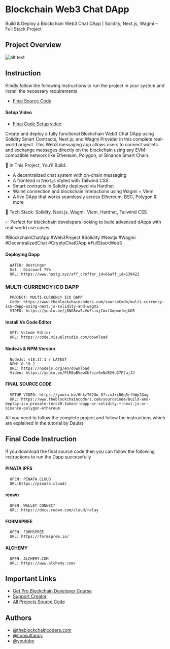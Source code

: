 # Blockchain Web3 Chat DApp

Build & Deploy a Blockchain Web3 Chat DApp | Solidity, Next.js, Wagmi – Full Stack Project

## Project Overview

![alt text](https://www.daulathussain.com/wp-content/uploads/2025/06/Build-Deploy-a-Blockchain-Web3-Chat-DApp-Solidity-Next.js-Wagmi-–-Full-Stack-Project.jpg)

## Instruction

Kindly follow the following Instructions to run the project in your system and install the necessary requirements

- [Final Source Code](https://www.theblockchaincoders.com/sourceCode/build-and-deploy-a-blockchain-web3-chat-dapp-or-solidity-next.js-wagmi-full-stack-project)

#### Setup Video

- [Final Code Setup video]()

Create and deploy a fully functional Blockchain Web3 Chat DApp using Solidity Smart Contracts, Next.js, and Wagmi Provider in this complete real-world project. This Web3 messaging app allows users to connect wallets and exchange messages directly on the blockchain using any EVM-compatible network like Ethereum, Polygon, or Binance Smart Chain.

🔧 In This Project, You’ll Build:

- A decentralized chat system with on-chain messaging
- A frontend in Next.js styled with Tailwind CSS
- Smart contracts in Solidity deployed via Hardhat
- Wallet connection and blockchain interactions using Wagmi + Viem
- A live DApp that works seamlessly across Ethereum, BSC, Polygon & more

📌 Tech Stack: Solidity, Next.js, Wagmi, Viem, Hardhat, Tailwind CSS

✅ Perfect for blockchain developers looking to build advanced dApps with real-world use cases.

#BlockchainChatApp #Web3Project #Solidity #Nextjs #Wagmi #DecentralizedChat #CryptoChatDApp #FullStackWeb3

#### Deploying Dapp

```
  WATCH: Hostinger
  Get : Discount 75%
  URL: https://www.hostg.xyz/aff_c?offer_id=6&aff_id=139422
```

### MULTI-CURRENCY ICO DAPP

```
  PROJECT: MULTI-CURRENCY ICO DAPP
  Code: https://www.theblockchaincoders.com/sourceCode/multi-currency-ico-dapp-using-next.js-solidity-and-wagmi
  VIDEO: https://youtu.be/j8NO8ea5zVo?si=jCmvfXmpmefwjhO5
```

#### Install Vs Code Editor

```
  GET: VsCode Editor
  URL: https://code.visualstudio.com/download
```

#### NodeJs & NPM Version

```
  NodeJs: v18.17.1 / LATEST
  NPM: 8.19.2
  URL: https://nodejs.org/en/download
  Video: https://youtu.be/PIR0oBVowXU?si=9eNdR29u37F2ujJJ
```

#### FINAL SOURCE CODE

```
  SETUP VIDEO: https://youtu.be/6hkzT62Oo_8?si=JrxD0q5rfhWp2Gag
  URL: https://www.theblockchaincoders.com/sourceCode/build-and-deploy-ico-presale-(erc20-token)-dapp-or-solidity-+-next.js-or-binance-polygon-ethereum
```

All you need to follow the complete project and follow the instructions which are explained in the tutorial by Daulat

## Final Code Instruction

If you download the final source code then you can follow the following instructions to run the Dapp successfully

#### PINATA IPFS

```
  OPEN: PINATA.CLOUD
  URL:https://pinata.cloud/
```

#### reown

```
  OPEN: WALLET CONNECT
  URL: https://docs.reown.com/cloud/relay
```

#### FORMSPREE

```
  OPEN: FORMSPREE
  URL: https://formspree.io/
```

#### ALCHEMY

```
  OPEN: ALCHEMY.COM
  URL: https://www.alchemy.com/
```

## Important Links

- [Get Pro Blockchain Developer Course](https://www.theblockchaincoders.com/pro-nft-marketplace)
- [Support Creator](https://bit.ly/Support-Creator)
- [All Projects Source Code](https://www.theblockchaincoders.com/SourceCode)

## Authors

- [@theblockchaincoders.com](https://www.theblockchaincoders.com/)
- [@consultancy](https://www.theblockchaincoders.com/consultancy)
- [@youtube](https://www.youtube.com/@daulathussain)
